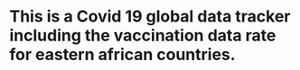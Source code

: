 # This is a Covid 19 global data tracker including the vaccination data rate for eastern african countries.
